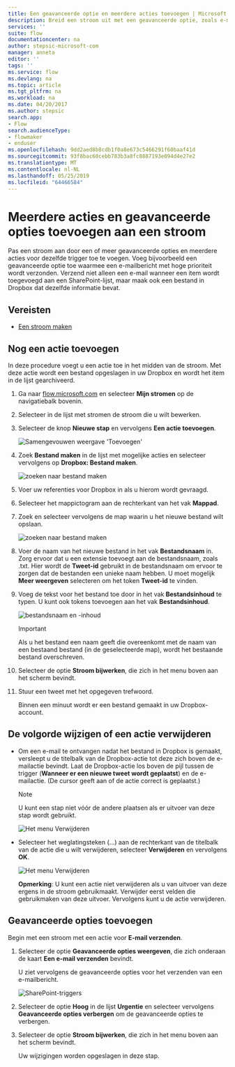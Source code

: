 ```yaml
---
title: Een geavanceerde optie en meerdere acties toevoegen | Microsoft Docs
description: Breid een stroom uit met een geavanceerde optie, zoals e-mail instellen op hoge prioriteit, en voeg nog een actie toe voor dezelfde gebeurtenis.
services: ''
suite: flow
documentationcenter: na
author: stepsic-microsoft-com
manager: anneta
editor: ''
tags: ''
ms.service: flow
ms.devlang: na
ms.topic: article
ms.tgt_pltfrm: na
ms.workload: na
ms.date: 04/20/2017
ms.author: stepsic
search.app:
- Flow
search.audienceType:
- flowmaker
- enduser
ms.openlocfilehash: 9dd2aed8b8cdb1f0a8e673c5466291f60baaf41d
ms.sourcegitcommit: 93f8bac60cebb783b3a8fc8887193e094d4e27e2
ms.translationtype: MT
ms.contentlocale: nl-NL
ms.lasthandoff: 05/25/2019
ms.locfileid: "64466584"
---
```

# <a name="add-multiple-actions-and-advanced-options-to-a-flow"></a>Meerdere acties en geavanceerde opties toevoegen aan een stroom
Pas een stroom aan door een of meer geavanceerde opties en meerdere acties voor dezelfde trigger toe te voegen. Voeg bijvoorbeeld een geavanceerde optie toe waarmee een e-mailbericht met hoge prioriteit wordt verzonden. Verzend niet alleen een e-mail wanneer een item wordt toegevoegd aan een SharePoint-lijst, maar maak ook een bestand in Dropbox dat dezelfde informatie bevat.

## <a name="prerequisites"></a>Vereisten
* [Een stroom maken](get-started-logic-flow.md)

## <a name="add-another-action"></a>Nog een actie toevoegen
In deze procedure voegt u een actie toe in het midden van de stroom. Met deze actie wordt een bestand opgeslagen in uw Dropbox en wordt het item in de lijst gearchiveerd.

1. Ga naar [flow.microsoft.com](https://flow.microsoft.com) en selecteer **Mijn stromen** op de navigatiebalk bovenin.
2. Selecteer in de lijst met stromen de stroom die u wilt bewerken.
3. Selecteer de knop **Nieuwe stap** en vervolgens **Een actie toevoegen**.
   
    ![Samengevouwen weergave 'Toevoegen'](./media/multi-step-logic-flow/add-action.png)
4. Zoek **Bestand maken** in de lijst met mogelijke acties en selecteer vervolgens op **Dropbox: Bestand maken**.
   
    ![zoeken naar bestand maken](./media/multi-step-logic-flow/create-file-search.png)
5. Voer uw referenties voor Dropbox in als u hierom wordt gevraagd.
6. Selecteer het mappictogram aan de rechterkant van het vak **Mappad**.
7. Zoek en selecteer vervolgens de map waarin u het nieuwe bestand wilt opslaan.
   
    ![zoeken naar bestand maken](./media/multi-step-logic-flow/create-file-folder.png)
8. Voer de naam van het nieuwe bestand in het vak **Bestandsnaam** in. Zorg ervoor dat u een extensie toevoegt aan de bestandsnaam, zoals .txt. Hier wordt de **Tweet-id** gebruikt in de bestandsnaam om ervoor te zorgen dat de bestanden een unieke naam hebben. U moet mogelijk **Meer weergeven** selecteren om het token **Tweet-id** te vinden.
9. Voeg de tekst voor het bestand toe door in het vak **Bestandsinhoud** te typen. U kunt ook tokens toevoegen aan het vak **Bestandsinhoud**.
   
    ![bestandsnaam en -inhoud](./media/multi-step-logic-flow/create-file-name-and-contents.png)
   
   > [!IMPORTANT]
   > Als u het bestand een naam geeft die overeenkomt met de naam van een bestaand bestand (in de geselecteerde map), wordt het bestaande bestand overschreven.
   > 
   > 
10. Selecteer de optie **Stroom bijwerken**, die zich in het menu boven aan het scherm bevindt.
11. Stuur een tweet met het opgegeven trefwoord.
    
     Binnen een minuut wordt er een bestand gemaakt in uw Dropbox-account.

## <a name="reorder-or-delete-an-action"></a>De volgorde wijzigen of een actie verwijderen
* Om een e-mail te ontvangen nadat het bestand in Dropbox is gemaakt, versleept u de titelbalk van de Dropbox-actie tot deze zich boven de e-mailactie bevindt. Laat de Dropbox-actie los boven de pijl tussen de trigger (**Wanneer er een nieuwe tweet wordt geplaatst**) en de e-mailactie. (De cursor geeft aan of de actie correct is geplaatst.)
  
  > [!NOTE]
  > U kunt een stap niet vóór de andere plaatsen als er uitvoer van deze stap wordt gebruikt.
  > 
  > 
  
    ![Het menu Verwijderen](./media/multi-step-logic-flow/draggingaction.png)
* Selecteer het weglatingsteken (...) aan de rechterkant van de titelbalk van de actie die u wilt verwijderen, selecteer **Verwijderen** en vervolgens **OK**.
  
    ![Het menu Verwijderen](./media/multi-step-logic-flow/deletemenu.png)
  
     **Opmerking**: U kunt een actie niet verwijderen als u van uitvoer van deze ergens in de stroom gebruikmaakt. Verwijder eerst velden die gebruikmaken van deze uitvoer. Vervolgens kunt u de actie verwijderen.

## <a name="add-advanced-options"></a>Geavanceerde opties toevoegen
Begin met een stroom met een actie voor **E-mail verzenden**.

1. Selecteer de optie **Geavanceerde opties weergeven**, die zich onderaan de kaart **Een e-mail verzenden** bevindt.
   
     U ziet vervolgens de geavanceerde opties voor het verzenden van een e-mailbericht.
   
    ![SharePoint-triggers](./media/multi-step-logic-flow/advanced.png)
2. Selecteer de optie **Hoog** in de lijst **Urgentie** en selecteer vervolgens **Geavanceerde opties verbergen** om de geavanceerde opties te verbergen.
3. Selecteer de optie **Stroom bijwerken**, die zich in het menu boven aan het scherm bevindt.
   
     Uw wijzigingen worden opgeslagen in deze stap.

